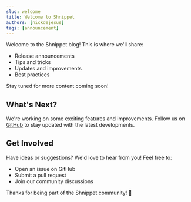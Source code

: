 ```yaml
---
slug: welcome
title: Welcome to Shnippet
authors: [nickdejesus]
tags: [announcement]
---
```


Welcome to the Shnippet blog! This is where we'll share:

- Release announcements
- Tips and tricks
- Updates and improvements
- Best practices

Stay tuned for more content coming soon!

## What's Next?

We're working on some exciting features and improvements. Follow us on [GitHub](https://github.com/nickdejesus/shnippet) to stay updated with the latest developments.

## Get Involved

Have ideas or suggestions? We'd love to hear from you! Feel free to:

- Open an issue on GitHub
- Submit a pull request
- Join our community discussions

Thanks for being part of the Shnippet community! 🚀 